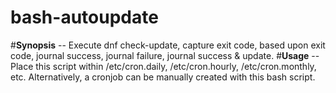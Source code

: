 # bash-autoupdate

#**Synopsis** -- Execute dnf check-update, capture exit code, based upon exit code, journal success, journal failure, journal success & update.
#**Usage**    -- Place this script within /etc/cron.daily, /etc/cron.hourly, /etc/cron.monthly, etc. Alternatively, a cronjob can be manually created with this bash script.

